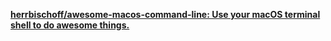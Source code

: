 [**herrbischoff/awesome-macos-command-line: Use your macOS terminal shell to do awesome things.**](https://github.com/herrbischoff/awesome-macos-command-line)